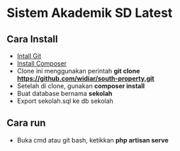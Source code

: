 # Sistem Akademik SD Latest


## Cara Install

-   [Intall Git](https://git-scm.com/downloads)
-   [Install Composer](https://getcomposer.org/download/)
-   Clone ini menggunakan perintah **git clone https://github.com/widiar/south-property.git**
-   Setelah di clone, gunakan **composer install**
-   Buat database bernama **sekolah**
-   Export sekolah.sql ke db sekolah

## Cara run

-   Buka cmd atau git bash, ketikkan **php artisan serve**
